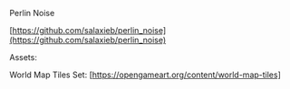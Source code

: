 Perlin Noise

[https://github.com/salaxieb/perlin_noise](https://github.com/salaxieb/perlin_noise)



Assets:

World Map Tiles Set:
[https://opengameart.org/content/world-map-tiles]

